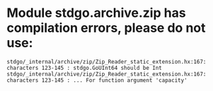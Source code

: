 # Module stdgo.archive.zip has compilation errors, please do not use:
```
stdgo/_internal/archive/zip/Zip_Reader_static_extension.hx:167: characters 123-145 : stdgo.GoUInt64 should be Int
stdgo/_internal/archive/zip/Zip_Reader_static_extension.hx:167: characters 123-145 : ... For function argument 'capacity'

```

